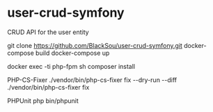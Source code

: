 # user-crud-symfony
CRUD API for the user entity

git clone https://github.com/BlackSou/user-crud-symfony.git
docker-compose build
docker-compose up

docker exec -ti php-fpm sh
composer install

PHP-CS-Fixer
./vendor/bin/php-cs-fixer fix --dry-run --diff
./vendor/bin/php-cs-fixer fix

PHPUnit
php bin/phpunit
